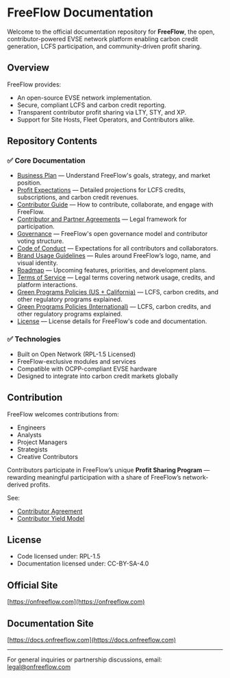 # FreeFlow Documentation

Welcome to the official documentation repository for **FreeFlow**, the open, contributor-powered EVSE network platform enabling carbon credit generation, LCFS participation, and community-driven profit sharing.

## Overview
FreeFlow provides:
- An open-source EVSE network implementation.
- Secure, compliant LCFS and carbon credit reporting.
- Transparent contributor profit sharing via LTY, STY, and XP.
- Support for Site Hosts, Fleet Operators, and Contributors alike.

## Repository Contents

### ✅ Core Documentation
- [Business Plan](FF-DOC-001-business-plan) — Understand FreeFlow's goals, strategy, and market position.
- [Profit Expectations](FF-DOC-002-profit-expectations) — Detailed projections for LCFS credits, subscriptions, and carbon credit revenues.
- [Contributor Guide](FF-DOC-006-contributor-guide) — How to contribute, collaborate, and engage with FreeFlow.
- [Contributor and Partner Agreements](FF-DOC-006-contributor-guide) — Legal framework for participation.
- [Governance](FF-DOC-007-governance) — FreeFlow's open governance model and contributor voting structure.
- [Code of Conduct](FF-DOC-011-code-of-conduct) — Expectations for all contributors and collaborators.
- [Brand Usage Guidelines](FF-DOC-011-code-of-conduct
) — Rules around FreeFlow’s logo, name, and visual identity.
- [Roadmap](FF-DOC-010-roadmap) — Upcoming features, priorities, and development plans.
- [Terms of Service](FF-DOC-005-terms-of-service) — Legal terms covering network usage, credits, and platform interactions.
- [Green Programs Policies (US + California)](FF-DOC-004-green-programs-policy-california-us) — LCFS, carbon credits, and other regulatory programs explained.
- [Green Programs Policies (International)](FF-DOC-004-green-programs-policy-california-us) — LCFS, carbon credits, and other regulatory programs explained.
- [License](LICENSE) — License details for FreeFlow's code and documentation.


### ✅ Technologies
- Built on Open Network (RPL-1.5 Licensed)
- FreeFlow-exclusive modules and services
- Compatible with OCPP-compliant EVSE hardware
- Designed to integrate into carbon credit markets globally

## Contribution

FreeFlow welcomes contributions from:
- Engineers
- Analysts
- Project Managers
- Strategists
- Creative Contributors

Contributors participate in FreeFlow’s unique **Profit Sharing Program** — rewarding meaningful participation with a share of FreeFlow’s network-derived profits.

See:
- [Contributor Agreement](https://github.com/onfreeflow/open-network/wiki/FreeFlow-Contributor-Agreement)
- [Contributor Yield Model](https://github.com/onfreeflow/open-network/wiki/FreeFlow-Contributor-Yield-Model)

## License
- Code licensed under: RPL-1.5
- Documentation licensed under: CC-BY-SA-4.0

## Official Site
[https://onfreeflow.com](https://onfreeflow.com)

## Documentation Site
[https://docs.onfreeflow.com](https://docs.onfreeflow.com)

---

For general inquiries or partnership discussions, email: legal@onfreeflow.com